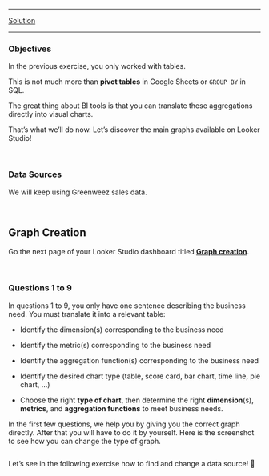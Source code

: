 <div role="tabpanel" class="tab-pane" id="exercise-solution">
<div id="exercice-content" class="px-5 py-3">


<hr>

<p><a href="https://lookerstudio.google.com/u/0/reporting/708cfa54-2f61-4d26-9505-f309c9790a59/page/p_yabbvhb4zc" target="_blank">Solution</a></p>

<hr>

<h3 id="objectives">Objectives</h3>

<p>In the previous exercise, you only worked with tables.</p>

<p>This is not much more than <strong>pivot tables</strong> in Google Sheets or <code>GROUP BY</code> in SQL.</p>

<p>The great thing about BI tools is that you can translate these aggregations directly into visual charts.</p>

<p>That’s what we’ll do now. Let’s discover the main graphs available on Looker Studio!</p>

<p><br></p>

<h3 id="data-sources">Data Sources</h3>

<p>We will keep using Greenweez sales data.</p>

<p><br></p>

<h2 id="graph-creation">Graph Creation</h2>

<p>Go the next page of your Looker Studio dashboard titled <strong><a href="https://lookerstudio.google.com/u/0/reporting/7804508f-9303-4ace-8ea3-8446eff1e028/page/p_yabbvhb4zc/edit" target="_blank">Graph creation</a></strong>.</p>

<p><br></p>

<h3 id="questions-1-to-9">Questions 1 to 9</h3>

<p>In questions 1 to 9, you only have one sentence describing the business need. You must translate it into a relevant table:</p>

<ul>
<li>
<p>Identify the dimension(s) corresponding to the business need</p>
</li>
<li>
<p>Identify the metric(s) corresponding to the business need</p>
</li>
<li>
<p>Identify the aggregation function(s) corresponding to the business need</p>
</li>
<li>
<p>Identify the desired chart type (table, score card, bar chart, time line, pie chart, …)</p>
</li>
<li>
<p>Choose the right <strong>type of chart</strong>, then determine the right <strong>dimension</strong>(s), <strong>metrics</strong>, and <strong>aggregation functions</strong> to meet business needs.</p>
</li>
</ul>

<p>In the first few questions, we help you by giving you the correct graph directly. After that you will have to do it by yourself. Here is the screenshot to see how you can change the type of graph.</p>

<p><img src="https://wagon-public-assets.s3.eu-west-3.amazonaws.com/05-Dashboarding/01-Visualisations-And-Looker-Studio1/03-Different-Charts-asset-1-Untitled.jpeg" alt=""></p>

<p>Let’s see in the following exercise how to find and change a data source! 💫</p>


</div>
</div>